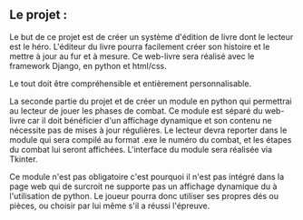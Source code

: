 ## Le projet :

Le but de ce projet est de créer un système d'édition de livre dont le lecteur est le héro. 
L'éditeur du livre pourra facilement créer son histoire et le mettre à jour au fur et à mesure.
Ce web-livre sera réalisé avec le framework Django, en python et html/css.

Le tout doit être compréhensible et entièrement personnalisable.


La seconde partie du projet et de créer un module en python qui permettrai au lecteur de jouer les phases de combat.
Ce module est séparé du web-livre car il doit bénéficier d'un affichage dynamique et son contenu ne nécessite pas de mises à jour régulières.
Le lecteur devra reporter dans le module qui sera compilé au format .exe le numéro du combat, et les étapes du combat lui seront affichées.
L'interface du module sera réalisée via Tkinter.

Ce module n'est pas obligatoire c'est pourquoi il n'est pas intégré dans la page web qui de surcroit ne supporte pas un affichage dynamique du à l'utilisation de python.
Le joueur pourra donc utiliser ses propres dés ou pièces, ou choisir par lui même s'il a réussi l'épreuve.
